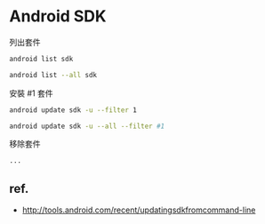 # Android SDK

列出套件

```bash
android list sdk
```

```bash
android list --all sdk
```

安裝 #1 套件

```bash
android update sdk -u --filter 1
```

```bash
android update sdk -u --all --filter #1
```

移除套件

```bash
...
```

## ref.

* http://tools.android.com/recent/updatingsdkfromcommand-line
